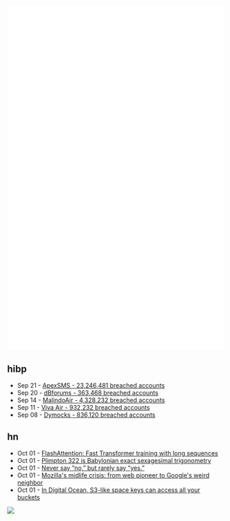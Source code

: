 ![Metrics](https://raw.githubusercontent.com/phixion/phixion/master/metrics.svg)

## hibp

<!--
for https://github.com/phixion/phixion/blob/main/.github/workflows/feeds.yml
-->
<!--START_SECTION:haveibeenpwnd-->
- Sep 21 - [ApexSMS - 23,246,481 breached accounts](https://haveibeenpwned.com/PwnedWebsites#ApexSMS)
- Sep 20 - [dBforums - 363,468 breached accounts](https://haveibeenpwned.com/PwnedWebsites#dBforums)
- Sep 14 - [MalindoAir - 4,328,232 breached accounts](https://haveibeenpwned.com/PwnedWebsites#MalindoAir)
- Sep 11 - [Viva Air - 932,232 breached accounts](https://haveibeenpwned.com/PwnedWebsites#VivaAir)
- Sep 08 - [Dymocks - 836,120 breached accounts](https://haveibeenpwned.com/PwnedWebsites#Dymocks)
<!--END_SECTION:haveibeenpwnd-->

## hn

<!--
for https://github.com/phixion/phixion/blob/main/.github/workflows/feeds.yml
-->
<!--START_SECTION:hn-->
- Oct 01 - [FlashAttention: Fast Transformer training with long sequences](https://www.adept.ai/blog/flashier-attention)
- Oct 01 - [Plimpton 322 is Babylonian exact sexagesimal trigonometry](https://www.sciencedirect.com/science/article/pii/S0315086017300691)
- Oct 01 - [Never say “no,” but rarely say “yes.”](https://longform.asmartbear.com/say-yes/)
- Oct 01 - [Mozilla's midlife crisis: from web pioneer to Google's weird neighbor](https://www.theregister.com/2023/09/29/mozilla_asleep_at_wheel/)
- Oct 01 - [In Digital Ocean, S3-like space keys can access all your buckets](https://ideas.digitalocean.com/storage/p/access-key-per-space)
<!--END_SECTION:hn-->

<!--
for https://yhype.me
-->
![](https://hit.yhype.me/github/profile?user_id=13013670)
